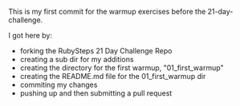 This is my first commit for the warmup exercises before the 21-day-challenge.

I got here by:

- forking the RubySteps 21 Day Challenge Repo
- creating a sub dir for my additions
- creating the directory for the first warmup, "01_first_warmup"
- creating the README.md file for the 01_first_warmup dir
- commiting my changes
- pushing up and then submitting a pull request